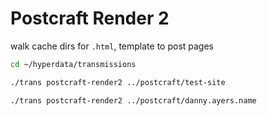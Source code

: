 # Postcraft Render 2

walk cache dirs for `.html`, template to post pages

```sh
cd ~/hyperdata/transmissions

./trans postcraft-render2 ../postcraft/test-site

./trans postcraft-render2 ../postcraft/danny.ayers.name
```
